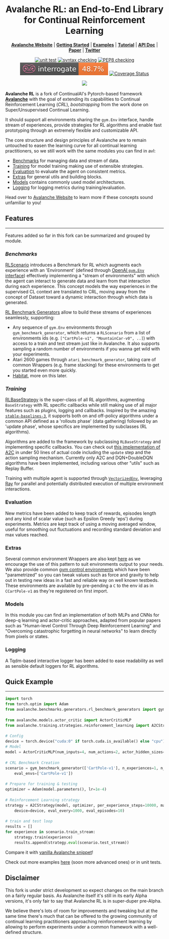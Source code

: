 <div align="center">
    
# Avalanche RL: an End-to-End Library for Continual Reinforcement Learning
<!-- # Avalanche: an End-to-End Library for Continual Learning -->
**[Avalanche Website](https://avalanche.continualai.org)** | **[Getting Started](https://avalanche.continualai.org/getting-started)** | **[Examples](https://avalanche.continualai.org/examples)** | **[Tutorial](https://avalanche.continualai.org/from-zero-to-hero-tutorial)** | **[API Doc](https://avalanche-api.continualai.org)** | **[Paper](https://arxiv.org/abs/2104.00405)** | **[Twitter](https://twitter.com/AvalancheLib)**

[![unit test](https://github.com/ContinualAI/avalanche/actions/workflows/unit-test.yml/badge.svg)](https://github.com/ContinualAI/avalanche/actions/workflows/unit-test.yml)
[![syntax checking](https://github.com/ContinualAI/avalanche/actions/workflows/syntax.yml/badge.svg)](https://github.com/ContinualAI/avalanche/actions/workflows/syntax.yml)
[![PEP8 checking](https://github.com/ContinualAI/avalanche/actions/workflows/pep8.yml/badge.svg)](https://github.com/ContinualAI/avalanche/actions/workflows/pep8.yml)
[![docstring coverage](https://github.com/ContinualAI/avalanche-report/blob/main/badge/interrogate-badge.svg)](https://github.com/ContinualAI/avalanche-report/blob/main/docstring_coverage/documentation-coverage.txt)
[![Coverage Status](https://coveralls.io/repos/github/ContinualAI/avalanche/badge.svg)](https://coveralls.io/github/ContinualAI/avalanche)
</div>

<p align="center">
    <img src="https://www.dropbox.com/s/90thp7at72sh9tj/avalanche_logo_with_clai.png?raw=1"/>
</p>

**Avalanche RL** is a fork of ContinualAI's Pytorch-based framework [**Avalanche**](https://github.com/ContinualAI/avalanche) with the goal of extending its capabilities to Continual Reinforcement Learning (*CRL*), *bootstrapping* from the work done on Super/Unsupervised Continual Learning.

It should support all environments sharing the `gym.Env` interface, handle stream of experiences, provide strategies for RL algorithms and enable fast prototyping through an extremely flexible and customizable API. 

The core structure and design principles of Avalanche are to remain untouched to easen the learning curve for all continual learning practitioners, so we still work with the same modules you can find in avl:
- [Benchmarks](avalanche/benchmarks) for managing data and stream of data.
- [Training](avalanche/training) for model training making use of extensible strategies.
- [Evaluation](avalanche/evaluation) to evaluate the agent on consistent metrics.
- [Extras](avalanche/extras) for general utils and building blocks.
- [Models](avalanche/models) contains commonly used model architectures.
- [Logging](avalanche/logging) for logging metrics during training/evaluation.

Head over to [Avalanche Website](https://avalanche.continualai.org) to learn more if these concepts sound unfamiliar to you!

## Features
___
Features added so far in this fork can be summarized and grouped by module.
### *Benchmarks*
[RLScenario](https://github.com/NickLucche/avalanche/blob/master/avalanche/benchmarks/rl_benchmark.py) introduces a Benchmark for RL which augments each experience with an 'Environment' (defined through [OpenAI `gym.Env` interface](https://github.com/openai/gym/blob/120e21cd75db36cce241f1b3a23184d3876c9753/gym/core.py#L8)) effectively implementing a "stream of environments" with which the agent can interact to generate data and learn from that interaction during each experience. This concept models the way experiences in the supervised CL context are translated to CRL, moving away from the concept of Dataset toward a dynamic interaction through which data is generated.

[RL Benchmark Generators](https://github.com/NickLucche/avalanche/blob/master/avalanche/benchmarks/generators/rl_benchmark_generators.py) allow to build these streams of experiences seamlessly, supporting:
 - Any sequence of `gym.Env` environments through `gym_benchmark_generator`, which returns a `RLScenario` from a list of environments ids (e.g. `["CartPole-v1", "MountainCar-v0", ..]`) with access to a train and test stream just like in Avalanche. It also supports sampling a random number of environments if you wanna get wild with your experiments.
 - Atari 2600 games through `atari_benchmark_generator`, taking care of common Wrappers (e.g. frame stacking) for these environments to get you started even more quickly.
 - [Habitat](https://github.com/facebookresearch/habitat-sim/), more on this later.

 ### *Training*
 [RLBaseStrategy]() is the super-class of all RL algorithms, augmenting `BaseStrategy` with RL specific callbacks while still making use of all major features such as plugins, logging and callbacks.
 Inspired by the amazing [`stable-baselines-3`](https://github.com/DLR-RM/stable-baselines3), it supports both on and off-policy algorithms under a common API defined as a 'rollouts phase' (data gathering) followed by an 'update phase', whose specifics are implemented by subclasses (RL algorithms).

 Algorithms are added to the framework by subclassing `RLBaseStrategy` and implementing specific callbacks. You can check out [this implementation of A2C](https://github.com/NickLucche/avalanche/blob/master/avalanche/training/strategies/reinforcement_learning/actor_critic.py) in under 50 lines of actual code including the `update` step and the action sampling mechanism.
 Currently only A2C and DQN+DoubleDQN algorithms have been implemented, including various other "utils" such as Replay Buffer.

 Training with multiple agent is supported through [`VectorizedEnv`](https://github.com/NickLucche/avalanche/blob/master/avalanche/training/strategies/reinforcement_learning/vectorized_env.py), leveraging [Ray](https://ray.io/) for parallel and potentially distributed execution of multiple environment interactions.   

 ### Evaluation
 New metrics have been added to keep track of rewards, episodes length and any kind of scalar value (such as Epsilon Greedy 'eps') during experiments. Metrics are kept track of using a moving averaged window, useful for smoothing out fluctuations and recording standard deviation and max values reached.  
 ### Extras
 Several common environment Wrappers are also kept [here](https://github.com/NickLucche/avalanche/blob/master/avalanche/training/strategies/reinforcement_learning/utils.py) as we encourage the use of this pattern to suit environments output to your needs. 
 We also provide common [gym control environments](https://github.com/NickLucche/avalanche/blob/master/avalanche/envs/classic_control.py) which have been "parametrized" so you can tweak values such as force and gravity to help out in testing new ideas in a fast and reliable way on well known testbeds. These environments are available by pre-pending a `C` to the env id as in `CCartPole-v1` as they're registered on first import.
 
 ### Models
 In this module you can find an implementation of both MLPs and CNNs for deep-q learning and actor-critic approaches, adapted from popular papers such as "Human-level Control Through Deep Reinforcement Learning" and "Overcoming catastrophic forgetting in neural networks" to learn directly from pixels or states.  
 
 ### Logging
 A Tqdm-based interactive logger has been added to ease readability as well as sensible default loggers for RL algorithms.



## Quick Example
----------------

```python
import torch
from torch.optim import Adam
from avalanche.benchmarks.generators.rl_benchmark_generators import gym_benchmark_generator

from avalanche.models.actor_critic import ActorCriticMLP
from avalanche.training.strategies.reinforcement_learning import A2CStrategy

# Config
device = torch.device("cuda:0" if torch.cuda.is_available() else "cpu")
# Model
model = ActorCriticMLP(num_inputs=4, num_actions=2, actor_hidden_sizes=1024, critic_hidden_sizes=1024)

# CRL Benchmark Creation
scenario = gym_benchmark_generator(['CartPole-v1'], n_experiences=1, n_parallel_envs=1, 
    eval_envs=['CartPole-v1'])

# Prepare for training & testing
optimizer = Adam(model.parameters(), lr=1e-4)

# Reinforcement Learning strategy
strategy = A2CStrategy(model, optimizer, per_experience_steps=10000, max_steps_per_rollout=5, 
    device=device, eval_every=1000, eval_episodes=10)

# train and test loop
results = []
for experience in scenario.train_stream:
    strategy.train(experience)
    results.append(strategy.eval(scenario.test_stream))
```
Compare it with [vanilla Avalanche snippet](https://avalanche.continualai.org/)!

Check out more examples [here](https://github.com/NickLucche/avalanche/blob/master/examples/reinforcement_learning/) (soon more advanced ones) or in unit tests.

Disclaimer
----------------
This fork is under strict development so expect changes on the main branch on a fairly regular basis. As Avalanche itself it's still in its early Alpha versions, it's only fair to say that Avalanche RL is in super-duper pre-Alpha.

We believe there's lots of room for improvements and tweaking but at the same time there's much that can be offered to the growing community of continual learning practitioners approaching reinforcement learning by allowing to perform experiments under a common framework with a well-defined structure.

